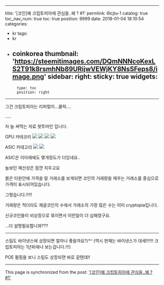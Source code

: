 
---
title: '[코인]왜 크립토피아에 관심을..왜 ? #1'
permlink: 6lcjtu-1
catalog: true
toc_nav_num: true
toc: true
position: 9999
date: 2018-01-04 18:10:54
categories:
- kr
tags:
- kr
- coinkorea
thumbnail: 'https://steemitimages.com/DQmNNNcoKexLS2T91k8rsmhNb89URijwVEWjKY8NsSFeps8/image.png'
sidebar:
    right:
        sticky: true
widgets:
    -
        type: toc
        position: right
---


그건 크립토피아는 리퍼럴이...쿨럭....

.....


자 늘 써먹는 자료 왓투마인 입니다.

GPU 카테코리
![](https://steemitimages.com/DQmNNNcoKexLS2T91k8rsmhNb89URijwVEWjKY8NsSFeps8/image.png)
![](https://steemitimages.com/DQmbtT6escfUWMP3dFLAEWxEh4Fw6h2YhpdUuLCDRibSAdq/image.png)
![](https://steemitimages.com/DQmRNKqYpSDYXnsucNEBcXw7hEVtdDR6XMaRtaGKNhXH5xK/image.png)
![](https://steemitimages.com/DQmQiHhTcSLGMr2aTN355unaDirVU7aT9eYjhKyLyus67K9/image.png)


ASIC 카테고리
![](https://steemitimages.com/DQmRptbrsCdGWJhGdRxm8kdPSfPK4smGXRLKNTSTtFS2MW7/image.png)
![](https://steemitimages.com/DQmZeAKDhVX8ixy2r5UmV41GN37cAUhC3a8DG5TR2vC2sMz/image.png)


ASIC은 이아래에도 몇개정도가 더있네요..


늘보던 채산성은 잠깐 치우고요

붉은 타원안에 가격을 밑 거래소를 보게되면 코인의 거래량을 채우는 거래소를 중심으로 가격이 표시되어있습니다.

그렇습니다.!!!!!

거래량은 적더라도 채굴코인의 수에서 거래소의 가장 많은 수는 이미 cryptopia입니다.

신규코인들이 비상장으로 묶이면서 이런일이 더 심해졌구요.

...더 설명필요합니꽈???

----------------------------------------------------------------------------------------------
스팀도 바이낸스에 상장되면 얼마나 좋을까요?/^^
(역시 현재는 바이낸스가 대세!!!!!! 크립토피아는 1년뒤에나 보는겁니다.!!!)

POE 펌핑을 보니 스팀도 상장되면 바로 갈텐데!!

- - -

This page is synchronized from the post: ['[코인]왜 크립토피아에 관심을..왜 ? #1'](https://steemit.com/@virus707/6lcjtu-1)
